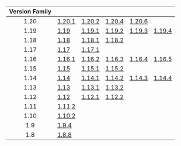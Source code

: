 | Version Family | | | | | |
|:---:|---|---|---|---|---|
| 1.20 | [1.20.1](https://github.com/BaldGang/spigot-build/releases/download/20240616/spigot-1.20.1.jar) | [1.20.2](https://github.com/BaldGang/spigot-build/releases/download/20240616/spigot-1.20.2.jar) | [1.20.4](https://github.com/BaldGang/spigot-build/releases/download/20240616/spigot-1.20.4.jar) | [1.20.6](https://github.com/BaldGang/spigot-build/releases/download/20240616/spigot-1.20.6.jar) | |
| 1.19 | [1.19](https://github.com/BaldGang/spigot-build/releases/download/20240616/spigot-1.19.jar) | [1.19.1](https://github.com/BaldGang/spigot-build/releases/download/20240616/spigot-1.19.1.jar) | [1.19.2](https://github.com/BaldGang/spigot-build/releases/download/20240616/spigot-1.19.2.jar) | [1.19.3](https://github.com/BaldGang/spigot-build/releases/download/20240616/spigot-1.19.3.jar) | [1.19.4](https://github.com/BaldGang/spigot-build/releases/download/20240616/spigot-1.19.4.jar) |
| 1.18 | [1.18](https://github.com/BaldGang/spigot-build/releases/download/20240616/spigot-1.18.jar) | [1.18.1](https://github.com/BaldGang/spigot-build/releases/download/20240616/spigot-1.18.1.jar) | [1.18.2](https://github.com/BaldGang/spigot-build/releases/download/20240616/spigot-1.18.2.jar) | | |
| 1.17 | [1.17](https://github.com/BaldGang/spigot-build/releases/download/20240616/spigot-1.17.jar) | [1.17.1](https://github.com/BaldGang/spigot-build/releases/download/20240616/spigot-1.17.1.jar) | | | |
| 1.16 | [1.16.1](https://github.com/BaldGang/spigot-build/releases/download/20240616/spigot-1.16.1.jar) | [1.16.2](https://github.com/BaldGang/spigot-build/releases/download/20240616/spigot-1.16.2.jar) | [1.16.3](https://github.com/BaldGang/spigot-build/releases/download/20240616/spigot-1.16.3.jar) | [1.16.4](https://github.com/BaldGang/spigot-build/releases/download/20240616/spigot-1.16.4.jar) | [1.16.5](https://github.com/BaldGang/spigot-build/releases/download/20240616/spigot-1.16.5.jar) |
| 1.15 | [1.15](https://github.com/BaldGang/spigot-build/releases/download/20240616/spigot-1.15.jar) | [1.15.1](https://github.com/BaldGang/spigot-build/releases/download/20240616/spigot-1.15.1.jar) | [1.15.2](https://github.com/BaldGang/spigot-build/releases/download/20240616/spigot-1.15.2.jar) | | |
| 1.14 | [1.14](https://github.com/BaldGang/spigot-build/releases/download/20240616/spigot-1.14.jar) | [1.14.1](https://github.com/BaldGang/spigot-build/releases/download/20240616/spigot-1.14.1.jar) | [1.14.2](https://github.com/BaldGang/spigot-build/releases/download/20240616/spigot-1.14.2.jar) | [1.14.3](https://github.com/BaldGang/spigot-build/releases/download/20240616/spigot-1.14.3.jar) | [1.14.4](https://github.com/BaldGang/spigot-build/releases/download/20240616/spigot-1.14.4.jar) |
| 1.13 | [1.13](https://github.com/BaldGang/spigot-build/releases/download/20240616/spigot-1.13.jar) | [1.13.1](https://github.com/BaldGang/spigot-build/releases/download/20240616/spigot-1.13.1.jar) | [1.13.2](https://github.com/BaldGang/spigot-build/releases/download/20240616/spigot-1.13.2.jar) | | |
| 1.12 | [1.12](https://github.com/BaldGang/spigot-build/releases/download/20240616/spigot-1.12.jar) | [1.12.1](https://github.com/BaldGang/spigot-build/releases/download/20240616/spigot-1.12.1.jar) | [1.12.2](https://github.com/BaldGang/spigot-build/releases/download/20240616/spigot-1.12.2.jar) | | |
| 1.11 | [1.11.2](https://github.com/BaldGang/spigot-build/releases/download/20240616/spigot-1.11.2.jar) | | | | |
| 1.10 | [1.10.2](https://github.com/BaldGang/spigot-build/releases/download/20240616/spigot-1.10.2.jar) | | | | |
| 1.9 | [1.9.4](https://github.com/BaldGang/spigot-build/releases/download/20240616/spigot-1.9.4.jar) | | | | |
| 1.8 | [1.8.8](https://github.com/BaldGang/spigot-build/releases/download/20240616/spigot-1.8.8.jar) | | | | |
